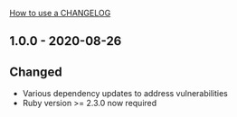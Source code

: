 [How to use a CHANGELOG](http://keepachangelog.com/)

## 1.0.0 - 2020-08-26

## Changed

- Various dependency updates to address vulnerabilities
- Ruby version >= 2.3.0 now required
